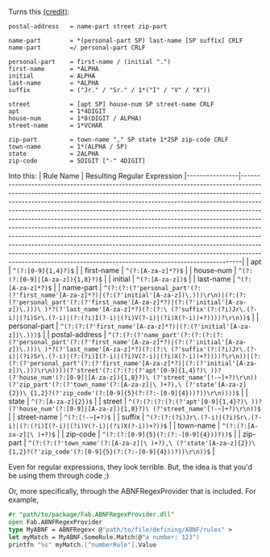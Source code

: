 Turns this [(credit)](https://en.wikipedia.org/wiki/Augmented_Backus–Naur_form):
```
postal-address   = name-part street zip-part

name-part        = *(personal-part SP) last-name [SP suffix] CRLF
name-part        =/ personal-part CRLF

personal-part    = first-name / (initial ".")
first-name       = *ALPHA
initial          = ALPHA
last-name        = *ALPHA
suffix           = ("Jr." / "Sr." / 1*("I" / "V" / "X"))

street           = [apt SP] house-num SP street-name CRLF
apt              = 1*4DIGIT
house-num        = 1*8(DIGIT / ALPHA)
street-name      = 1*VCHAR

zip-part         = town-name "," SP state 1*2SP zip-code CRLF
town-name        = 1*(ALPHA / SP)
state            = 2ALPHA
zip-code         = 5DIGIT ["-" 4DIGIT]
```

Into this:
| Rule Name      | Resulting Regular Expression
|----------------|------------------------------------------------------------------------------------------------------------------------------------------------------------------------------------------------------------------------------------------------------------------------------------------------------------------------------------------------------------------------------------------------------------------------------------------------------------------------------------------------------------------------------------------------------------------------------------------------------------------------------------------------------------------------------------------------------------------------------------------------------------------------------------------------------------|
| apt | ``` ^(?:[0-9]{1,4}?)$ ``` |
| first-name | ``` ^(?:[A-za-z]*?)$ ``` |
| house-num | ``` ^(?:(?:[0-9]|[A-za-z]){1,8}?)$ ``` |
| initial | ``` ^(?:[A-za-z])$ ``` |
| last-name | ``` ^(?:[A-za-z]*?)$ ``` |
| name-part | ``` ^(?:(?:(?'personal_part'(?:(?'first_name'[A-za-z]*?)|(?:(?'initial'[A-za-z])\.)))\r\n)|(?:(?:(?'personal_part'(?:(?'first_name'[A-za-z]*?)|(?:(?'initial'[A-za-z])\.)))\ )*?(?'last_name'[A-za-z]*?)(?:(?:\ (?'suffix'(?:(?i)Jr\.(?-i)|(?i)Sr\.(?-i)|(?:(?i)I(?-i)|(?i)V(?-i)|(?i)X(?-i))+?))))?\r\n))$ ``` |
| personal-part | ``` ^(?:(?:(?'first_name'[A-za-z]*?)|(?:(?'initial'[A-za-z])\.)))$ ``` |
| postal-address | ``` ^(?:(?:(?'name_part'(?:(?:(?:(?:(?'personal_part'(?:(?'first_name'[A-za-z]*?)|(?:(?'initial'[A-za-z])\.)))\ )*?(?'last_name'[A-za-z]*?)(?:(?:\ (?'suffix'(?:(?i)Jr\.(?-i)|(?i)Sr\.(?-i)|(?:(?i)I(?-i)|(?i)V(?-i)|(?i)X(?-i))+?))))?\r\n))|(?:(?:(?'personal_part'(?:(?'first_name'[A-za-z]*?)|(?:(?'initial'[A-za-z])\.)))\r\n))))(?'street'(?:(?:(?:(?'apt'[0-9]{1,4}?)\ ))?(?'house_num'(?:[0-9]|[A-za-z]){1,8}?)\ (?'street_name'[!-~]+?)\r\n))(?'zip_part'(?:(?'town_name'(?:[A-za-z]|\ )+?),\ (?'state'[A-za-z]{2})\ {1,2}?(?'zip_code'(?:[0-9]{5}(?:(?:-[0-9]{4}))?))\r\n))))$ ``` |
| state | ``` ^(?:[A-za-z]{2})$ ``` |
| street | ``` ^(?:(?:(?:(?:(?'apt'[0-9]{1,4}?)\ ))?(?'house_num'(?:[0-9]|[A-za-z]){1,8}?)\ (?'street_name'[!-~]+?)\r\n))$ ``` |
| street-name | ``` ^(?:[!-~]+?)$ ``` |
| suffix | ``` ^(?:(?:(?i)Jr\.(?-i)|(?i)Sr\.(?-i)|(?:(?i)I(?-i)|(?i)V(?-i)|(?i)X(?-i))+?))$ ``` |
| town-name | ``` ^(?:(?:[A-za-z]|\ )+?)$ ``` |
| zip-code | ``` ^(?:(?:[0-9]{5}(?:(?:-[0-9]{4}))?))$ ``` |
| zip-part | ``` ^(?:(?:(?'town_name'(?:[A-za-z]|\ )+?),\ (?'state'[A-za-z]{2})\ {1,2}?(?'zip_code'(?:[0-9]{5}(?:(?:-[0-9]{4}))?))\r\n))$ ``` |

Even for regular expressions, they look terrible. But, the idea is that you'd be using them through code ;)

Or, more specifically, through the ABNFRegexProvider that is included. For example,

```fsharp
#r "path/to/package/Fab.ABNFRegexProvider.dll"
open Fab.ABNFRegexProvider
type MyABNF = ABNFRegex< @"path/to/file/defining/ABNF/rules" >
let myMatch = MyABNF.SomeRule.Match(@"a number: 123")
printfn "%s" myMatch.["numberRule"].Value
```
